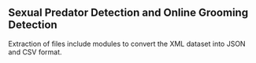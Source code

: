 ## Sexual Predator Detection and Online Grooming Detection

Extraction of files include modules to convert the XML dataset into JSON and CSV format.
